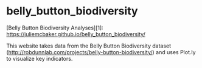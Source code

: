 # belly_button_biodiversity
[Belly Button Biodiversity Analyses][1]: https://juliemcbaker.github.io/belly_button_biodiversity/



This website takes data from the Belly Button Biodiversity dataset (http://robdunnlab.com/projects/belly-button-biodiversity/) and uses Plot.ly to visualize key indicators.
